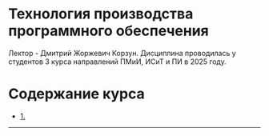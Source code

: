 # Технология производства программного обеспечения

Лектор - Дмитрий Жоржевич Корзун. Дисциплина проводилась у студентов 3 курса направлений ПМиИ, ИСиТ и ПИ в 2025 году.

# Содержание курса

- [1. ](./lectures/1)

___________________________________